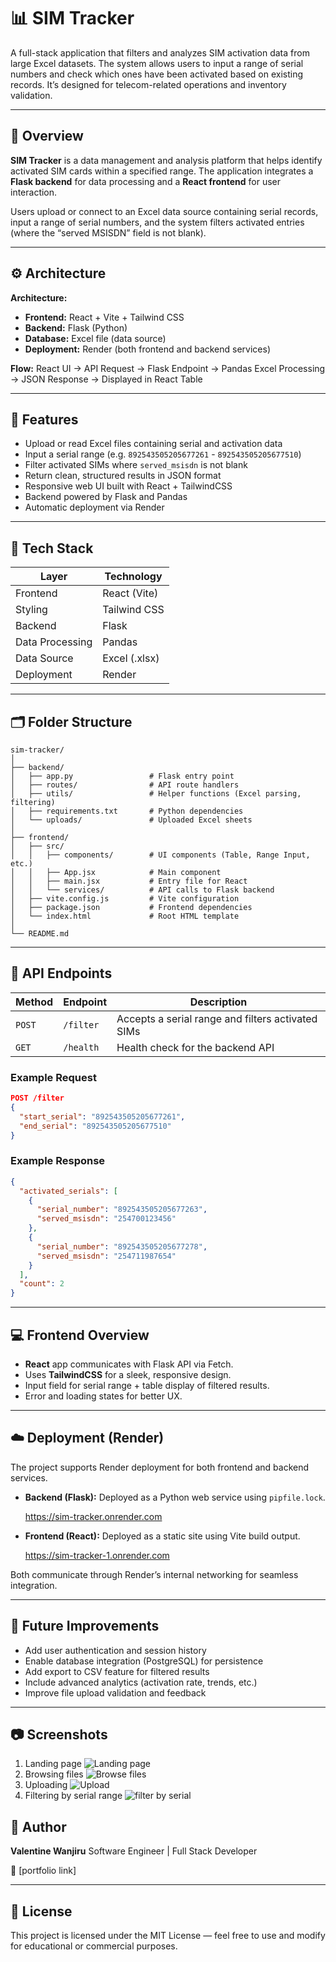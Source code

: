 # 📊 SIM Tracker

A full-stack application that filters and analyzes SIM activation data from large Excel datasets. The system allows users to input a range of serial numbers and check which ones have been activated based on existing records. It’s designed for telecom-related operations and inventory validation.

---

## 🧭 Overview

**SIM Tracker** is a data management and analysis platform that helps identify activated SIM cards within a specified range.
The application integrates a **Flask backend** for data processing and a **React frontend** for user interaction.

Users upload or connect to an Excel data source containing serial records, input a range of serial numbers, and the system filters activated entries (where the “served MSISDN” field is not blank).

---

## ⚙️ Architecture

**Architecture:**
- **Frontend:** React + Vite + Tailwind CSS
- **Backend:** Flask (Python)
- **Database:** Excel file (data source)
- **Deployment:** Render (both frontend and backend services)

**Flow:**
React UI → API Request → Flask Endpoint → Pandas Excel Processing → JSON Response → Displayed in React Table

---

## 🚀 Features

- Upload or read Excel files containing serial and activation data
- Input a serial range (e.g. `892543505205677261` - `892543505205677510`)
- Filter activated SIMs where `served_msisdn` is not blank
- Return clean, structured results in JSON format
- Responsive web UI built with React + TailwindCSS
- Backend powered by Flask and Pandas
- Automatic deployment via Render

---

## 🧩 Tech Stack

| Layer | Technology |
|-------|-------------|
| Frontend | React (Vite) |
| Styling | Tailwind CSS |
| Backend | Flask |
| Data Processing | Pandas |
| Data Source | Excel (.xlsx) |
| Deployment | Render |

---

## 🗂️ Folder Structure

```
sim-tracker/
│
├── backend/
│   ├── app.py                 # Flask entry point
│   ├── routes/                # API route handlers
│   ├── utils/                 # Helper functions (Excel parsing, filtering)
│   ├── requirements.txt       # Python dependencies
│   └── uploads/               # Uploaded Excel sheets
│
├── frontend/
│   ├── src/
│   │   ├── components/        # UI components (Table, Range Input, etc.)
│   │   ├── App.jsx            # Main component
│   │   ├── main.jsx           # Entry file for React
│   │   └── services/          # API calls to Flask backend
│   ├── vite.config.js         # Vite configuration
│   ├── package.json           # Frontend dependencies
│   └── index.html             # Root HTML template
│
└── README.md
```

---

## 🔗 API Endpoints

| Method | Endpoint | Description |
|--------|-----------|-------------|
| `POST` | `/filter` | Accepts a serial range and filters activated SIMs |
| `GET`  | `/health` | Health check for the backend API |

### Example Request

```json
POST /filter
{
  "start_serial": "892543505205677261",
  "end_serial": "892543505205677510"
}
```

### Example Response

```json
{
  "activated_serials": [
    {
      "serial_number": "892543505205677263",
      "served_msisdn": "254700123456"
    },
    {
      "serial_number": "892543505205677278",
      "served_msisdn": "254711987654"
    }
  ],
  "count": 2
}
```

---

## 💻 Frontend Overview

- **React** app communicates with Flask API via Fetch.
- Uses **TailwindCSS** for a sleek, responsive design.
- Input field for serial range + table display of filtered results.
- Error and loading states for better UX.

---

## ☁️ Deployment (Render)

The project supports Render deployment for both frontend and backend services.

- **Backend (Flask):**
  Deployed as a Python web service using `pipfile.lock`.

  https://sim-tracker.onrender.com

- **Frontend (React):**
  Deployed as a static site using Vite build output.

  https://sim-tracker-1.onrender.com

Both communicate through Render’s internal networking for seamless integration.

---

## 🧠 Future Improvements

- Add user authentication and session history
- Enable database integration (PostgreSQL) for persistence
- Add export to CSV feature for filtered results
- Include advanced analytics (activation rate, trends, etc.)
- Improve file upload validation and feedback

---

## 📷 Screenshots

1. Landing page
![Landing page](image.png)
2. Browsing files
![Browse files](image-1.png)
3. Uploading
![Upload](image-2.png)
4. Filtering by serial range
![filter by serial](image-3.png)

## 👤 Author

**Valentine Wanjiru**
Software Engineer | Full Stack Developer

📧 [portfolio link]

---

## 📝 License

This project is licensed under the MIT License — feel free to use and modify for educational or commercial purposes.